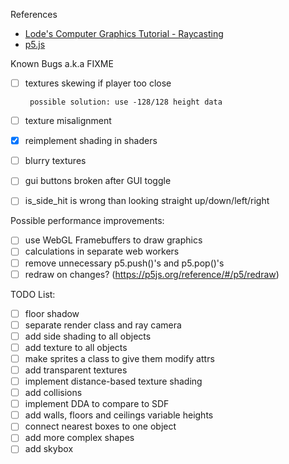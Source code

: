 References

-  [Lode's Computer Graphics Tutorial - Raycasting](https://lodev.org/cgtutor/raycasting.html)
-  [p5.js](https://p5js.org/reference/)

Known Bugs a.k.a
FIXME

-  [ ] textures skewing if player too close

       possible solution: use -128/128 height data

-  [ ] texture misalignment
-  [x] reimplement shading in shaders
-  [ ] blurry textures
-  [ ] gui buttons broken after GUI toggle
-  [ ] is_side_hit is wrong than looking straight up/down/left/right

Possible performance improvements:

-  [ ] use WebGL Framebuffers to draw graphics
-  [ ] calculations in separate web workers
-  [ ] remove unnecessary p5.push()'s and p5.pop()'s
-  [ ] redraw on changes? (https://p5js.org/reference/#/p5/redraw)

TODO List:

-  [ ] floor shadow
-  [ ] separate render class and ray camera
-  [ ] add side shading to all objects
-  [ ] add texture to all objects
-  [ ] make sprites a class to give them modify attrs
-  [ ] add transparent textures
-  [ ] implement distance-based texture shading
-  [ ] add collisions
-  [ ] implement DDA to compare to SDF
-  [ ] add walls, floors and ceilings variable heights
-  [ ] connect nearest boxes to one object
-  [ ] add more complex shapes
-  [ ] add skybox
